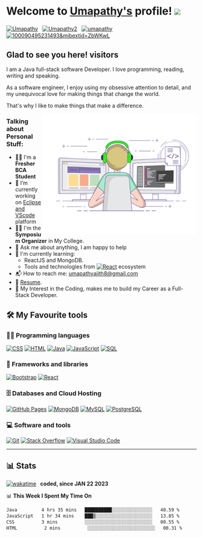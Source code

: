 # Welcome to [Umapathy's](https://Umapathyajith.me/) profile! <a href="https://www.Umapathyajith.me/"><img src="https://media.giphy.com/media/hvRJCLFzcasrR4ia7z/giphy.gif" width="25px"></a>

<a href="https://www.linkedin.com/in/umapathy-a-5b9264246/" target="_blank"><img align="center" src="https://raw.githubusercontent.com/rahuldkjain/github-profile-readme-generator/master/src/images/icons/Social/linked-in-alt.svg" alt="Umapathy" height="30" width="40" /></a>
&nbsp;
<a href="https://twitter.com/" target="_blank"><img align="center" src="https://raw.githubusercontent.com/rahuldkjain/github-profile-readme-generator/master/src/images/icons/Social/twitter.svg" alt="Umapathy2" height="30" width="40" /></a>
&nbsp;
<a href="https://www.instagram.com/umapathy_ajith/" target="_blank"><img align="center" src="https://raw.githubusercontent.com/rahuldkjain/github-profile-readme-generator/master/src/images/icons/Social/instagram.svg" alt="umapathy" height="30" width="40" /></a>
&nbsp;
<a href="https://www.facebook.com/profile.php?id=100090495231493&mibextid=ZbWKwL" target="_blank"><img align="center" src="https://raw.githubusercontent.com/rahuldkjain/github-profile-readme-generator/master/src/images/icons/Social/facebook.svg" alt="100090495231493&mibextid=ZbWKwL" height="30" width="40" /></a>
&nbsp;

## Glad to see you here! visitors &nbsp;

I am a Java full-stack software Developer. I love programming, reading, writing and speaking.

As a software engineer, I enjoy using my obsessive attention to detail, and my unequivocal love for making things that change the world.

That's why I like to make things that make a difference.

<img align="right" alt="GIF" src="https://github.com/AswinBarath/AswinBarath/blob/master/coding.gif?raw=true" width="408" height="318" />

### Talking about Personal Stuff:

- 👨‍🎓 I'm a **Fresher BCA Student**
- 🔭 I’m currently working on [Eclipse and VScode](https://github.com/AswinBarath/ju-query) platform
- 👨‍🏫 I'm the **Symposium Organizer** in My College.
- 💬 Ask me about anything, I am happy to help
- 🌱 I'm currently learning:
  - ReactJS and MongoDB.
  - Tools and technologies from <a href="#"><img alt="React" src="https://img.shields.io/badge/React-20232a.svg?logo=react&logoColor=%2361DAFB"></a> ecosystem
- 📬 How to reach me: [umapathyajith8@gmail.com](mailto:aswin2001barath@gmail.com)
- 📝 [Resume](https://drive.google.com/file/d/1kZHd09-KNoCHJK4SZ3Bgvq66XkuHf8AH/view?usp=drivesdk).
- 💪 My Interest in the Coding, makes me to build my Career as a Full-Stack Developer.

## 🛠️ My Favourite tools

### 👨‍💻 Programming languages

<p>
    <a href="#"><img alt="CSS" src="https://img.shields.io/badge/CSS-1572B6.svg?logo=css3&logoColor=white"></a>
    <a href="#"><img alt="HTML" src="https://img.shields.io/badge/HTML-E34F26.svg?logo=html5&logoColor=white"></a>
    <a href="#"><img alt="Java" src="https://img.shields.io/badge/Java-007396.svg?logo=java&logoColor=white"></a>
    <a href="#"><img alt="JavaScript" src="https://img.shields.io/badge/JavaScript-F7DF1E.svg?logo=javascript&logoColor=black"></a>
    <a href="#"><img alt="SQL" src="https://custom-icon-badges.herokuapp.com/badge/SQL-025E8C.svg?logo=database&logoColor=white"></a>
</p>

### 🧰 Frameworks and libraries

<p>
    <a href="#"><img alt="Bootstrap" src="https://img.shields.io/badge/Bootstrap-7952B3.svg?logo=bootstrap&logoColor=white"></a>
    <a href="#"><img alt="React" src="https://img.shields.io/badge/React-20232a.svg?logo=react&logoColor=%2361DAFB"></a>
</p>

### 🗄️ Databases and Cloud Hosting

<p>
    <a href="#"><img alt="GitHub Pages" src="https://img.shields.io/badge/GitHub%20Pages-327FC7.svg?logo=github&logoColor=white"></a>
    <a href="#"><img alt="MongoDB" src ="https://img.shields.io/badge/MongoDB-4ea94b.svg?logo=mongodb&logoColor=white"></a>
    <a href="#"><img alt="MySQL" src="https://img.shields.io/badge/MySQL-00f.svg?logo=mysql&logoColor=white"></a>
    <a href="#"><img alt="PostgreSQL" src ="https://img.shields.io/badge/PostgreSQL-316192.svg?logo=postgresql&logoColor=white"></a>
</p>

### 💻 Software and tools

<p>
    <a href="#"><img alt="Git" src="https://img.shields.io/badge/Git-F05033.svg?logo=git&logoColor=white"></a>
    <a href="#"><img alt="Stack Overflow" src="https://img.shields.io/badge/-Stack%20Overflow-FE7A16?logo=stack-overflow&logoColor=white"></a>
    <a href="#"><img alt="Visual Studio Code" src="https://img.shields.io/badge/Visual%20Studio%20Code-0078d7.svg?logo=visual-studio-code&logoColor=white"></a>
</p>

---

## 📊 Stats

[![wakatime](https://wakatime.com/badge/user/0f3d8544-3446-40bb-987d-b1a8ed7d2cff.svg)](https://wakatime.com/@0f3d8544-3446-40bb-987d-b1a8ed7d2cff) <b>&nbsp; coded, since JAN 22 2023</b>

📊 <b>This Week I Spent My Time On</b>

<!--START_SECTION:waka-->

```text
Java         4 hrs 35 mins   ██████████░░░░░░░░░░░░░░░   40.59 %
JavaScript   1 hr 34 mins    ███▒░░░░░░░░░░░░░░░░░░░░░   13.85 %
CSS          3 mins          ░░░░░░░░░░░░░░░░░░░░░░░░░   00.55 %
HTML          2 mins          ░░░░░░░░░░░░░░░░░░░░░░░░░   00.31 %
```

<!--END_SECTION:waka-->
